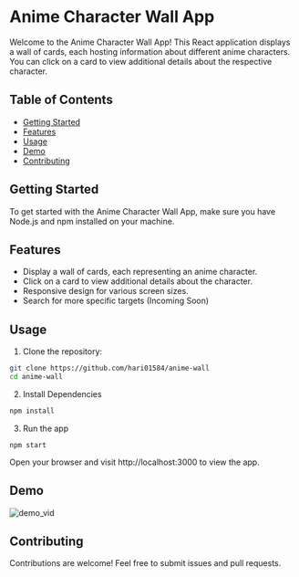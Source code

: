 # Anime Character Wall App

Welcome to the Anime Character Wall App! This React application displays a wall of cards, each hosting information about different anime characters. You can click on a card to view additional details about the respective character.

## Table of Contents
- [Getting Started](#getting-started)
- [Features](#features)
- [Usage](#usage)
- [Demo](#demo)
- [Contributing](#contributing)

## Getting Started

To get started with the Anime Character Wall App, make sure you have Node.js and npm installed on your machine.

## Features

- Display a wall of cards, each representing an anime character.
- Click on a card to view additional details about the character.
- Responsive design for various screen sizes.
- Search for more specific targets (Incoming Soon)

## Usage

1. Clone the repository:
```bash
git clone https://github.com/hari01584/anime-wall
cd anime-wall
```
2. Install Dependencies
```bash
npm install
```
3. Run the app
```
npm start
```

Open your browser and visit http://localhost:3000 to view the app.

## Demo
![demo_vid](/screenshots/demo.gif "demo vid")

## Contributing
Contributions are welcome! Feel free to submit issues and pull requests.
